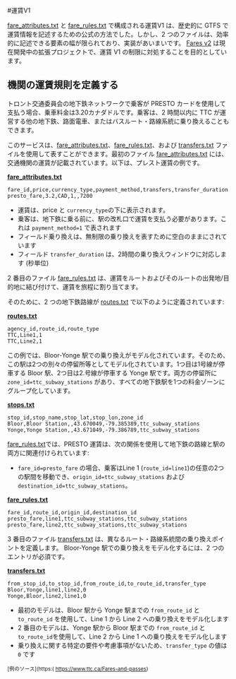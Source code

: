 #運賃V1 

[fare_attributes.txt](../../reference/#fare_attributestxt) と [fare_rules.txt](../../reference/#fare_rulestxt) で構成される運賃V1 は、歴史的に GTFS で運賃情報を記述するための公式の方法でした。しかし、2 つのファイルは、効率的に記述できる要素の幅が限られており、実装があいまいです。
[Fares v2](../../examples/fares-v2/) は現在開発中の拡張プロジェクトで、運賃 V1 の制限に対処することを目的としています。

## 機関の運賃規則を定義する

トロント交通委員会の地下鉄ネットワークで乗客が PRESTO カードを使用して支払う場合、乗車料金は3.20カナダドルです。乗客は、2 時間以内に TTC が運営する他の地下鉄、路面電車、またはバスルート・路線系統に乗り換えることもできます。

このサービスは、[fare_attributes.txt](../../reference/#fare_attributestxt)、[fare_rules.txt](../../reference/#fare_rulestxt)、および [transfers.txt](../../reference/#transferstxt) ファイルを使用して表すことができます。最初のファイル [fare_attributes.txt](../../reference/#fare_attributestxt) には、交通機関の運賃が記載されています。以下は、プレスト運賃の例です。

[**fare_attributes.txt**](../../reference/#fare_attributestxt)

```
fare_id,price,currency_type,payment_method,transfers,transfer_duration
presto_fare,3.2,CAD,1,,7200
```

- 運賃は、price と `currency_type`の下に表示されます。
- 乗客は、地下鉄に乗る前に、駅の改札口で運賃を支払う必要があります。これは `payment_method=1` で表されます
- フィールド乗り換えは、無制限の乗り換えを表すために空白のままにされています
- フィールド `transfer_duration` は、2時間の乗り換えウィンドウに対応します (秒単位)

2 番目のファイル [fare_rules.txt](../../reference/#fare_rulestxt) は、運賃をルートおよびそのルートの出発地/目的地に結び付けて、運賃を旅程に割り当てます。

そのために、2 つの地下鉄路線が [routes.txt](../../reference/#routestxt) で以下のように定義されています:

[**routes.txt**](../../reference/#routestxt)

```
agency_id,route_id,route_type
TTC,Line1,1
TTC,Line2,1
```

この例では、Bloor-Yonge 駅での乗り換えがモデル化されています。そのため、この駅は2つの別々の停留所等としてモデル化されています。1つ目は1号線が停車する Bloor 駅、2つ目は2.号線が停車する Yonge 駅です。両方の停留所に `zone_id=ttc_subway_stations` があり、すべての地下鉄駅を1つの料金ゾーンにグループ化しています。 

[**stops.txt**](../../reference/#stopstxt)

```
stop_id,stop_name,stop_lat,stop_lon,zone_id
Bloor,Bloor Station,,43.670049,-79.385389,ttc_subway_stations
Yonge,Yonge Station,,43.671049,-79.386789,ttc_subway_stations
```

[fare_rules.txt](../../reference/#fare_rulestxt)では、PRESTO 運賃は、次の関係を使用して地下鉄の路線と駅の両方に関連付けられています:

- `fare_id=presto_fare` の場合、乗客はLine 1 (`route_id=line1`)の任意の2つの駅間を移動でき、`origin_id=ttc_subway_stations` および `destination_id=ttc_subway_stations`。

[**fare_rules.txt**](../../reference/#fare_rulestxt) 

```
fare_id,route_id,origin_id,destination_id
presto_fare,line1,ttc_subway_stations,ttc_subway_stations
presto_fare,line2,ttc_subway_stations,ttc_subway_stations
```

3 番目のファイル [transfers.txt](../../reference/#transferstxt) は、異なるルート・路線系統間の乗り換えポイントを定義します。 Bloor-Yonge 駅での乗り換えをモデル化するには、2 つのエントリが必須です。

[**transfers.txt**](../../reference/#transferstxt) 

```
from_stop_id,to_stop_id,from_route_id,to_route_id,transfer_type
Bloor,Yonge,line1,line2,0
Yonge,Bloor,line2,line1,0
```

- 最初のモデルは、Bloor 駅から Yonge 駅までの `from_route_id` と `to_route_id` を使用して、Line 1 から Line 2 への乗り換えをモデル化します
- 2 番目のモデルは、Yonge 駅から Bloor 駅までの `from_route_id` と `to_route_id`を使用して、Line 2 から Line 1 への乗り換えをモデル化します
- 乗り換えに関する特定の要件や考慮事項がないため、`transfer_type` の値は `0` です 

 <sup>[例のソース](https:( https://www.ttc.ca/Fares-and-passes)</sup> 
